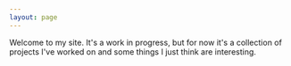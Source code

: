 ```yaml
---
layout: page
---
```


Welcome to my site. It's a work in progress, but for now it's a collection of projects I've worked on and some things I just think are interesting. 
